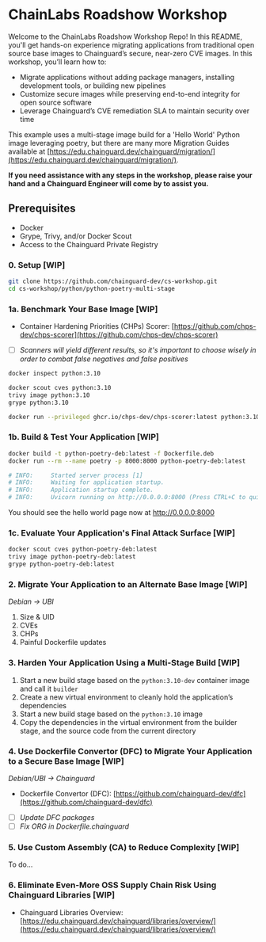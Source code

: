 # ChainLabs Roadshow Workshop

Welcome to the ChainLabs Roadshow Workshop Repo! In this README, you'll get hands-on experience migrating applications from traditional open source base images to Chainguard’s secure, near-zero CVE images. In this workshop, you’ll learn how to:

- Migrate applications without adding package managers, installing development tools, or building new pipelines
- Customize secure images while preserving end-to-end integrity for open source software
- Leverage Chainguard’s CVE remediation SLA to maintain security over time

This example uses a multi-stage image build for a 'Hello World' Python image leveraging poetry, but there are many more Migration Guides available at [https://edu.chainguard.dev/chainguard/migration/](https://edu.chainguard.dev/chainguard/migration/).

**If you need assistance with any steps in the workshop, please raise your hand and a Chainguard Engineer will come by to assist you.**

## Prerequisites

- Docker
- Grype, Trivy, and/or Docker Scout
- Access to the Chainguard Private Registry

### 0. Setup [WIP]

```sh
git clone https://github.com/chainguard-dev/cs-workshop.git
cd cs-workshop/python/python-poetry-multi-stage
```

### 1a. Benchmark Your Base Image [WIP]

- Container Hardening Priorities (CHPs) Scorer: [https://github.com/chps-dev/chps-scorer](https://github.com/chps-dev/chps-scorer)
- [ ] _Scanners will yield different results, so it's important to choose wisely in order to combat false negatives and false positives_

```sh
docker inspect python:3.10

docker scout cves python:3.10
trivy image python:3.10
grype python:3.10

docker run --privileged ghcr.io/chps-dev/chps-scorer:latest python:3.10
```

### 1b. Build & Test Your Application [WIP]

```sh
docker build -t python-poetry-deb:latest -f Dockerfile.deb
docker run --rm --name poetry -p 8000:8000 python-poetry-deb:latest

# INFO:     Started server process [1]
# INFO:     Waiting for application startup.
# INFO:     Application startup complete.
# INFO:     Uvicorn running on http://0.0.0.0:8000 (Press CTRL+C to quit)
```

You should see the hello world page now at http://0.0.0.0:8000

### 1c. Evaluate Your Application's Final Attack Surface [WIP]

```sh
docker scout cves python-poetry-deb:latest
trivy image python-poetry-deb:latest
grype python-poetry-deb:latest
```

### 2. Migrate Your Application to an Alternate Base Image [WIP]

_Debian -> UBI_

1. Size & UID
2. CVEs
3. CHPs
4. Painful Dockerfile updates

### 3. Harden Your Application Using a Multi-Stage Build [WIP]

1. Start a new build stage based on the `python:3.10-dev` container image and call it `builder`
2. Create a new virtual environment to cleanly hold the application’s dependencies
3. Start a new build stage based on the `python:3.10` image
4. Copy the dependencies in the virtual environment from the builder stage, and the source code from the current directory

### 4. Use Dockerfile Convertor (DFC) to Migrate Your Application to a Secure Base Image [WIP]

_Debian/UBI -> Chainguard_

- Dockerfile Convertor (DFC): [https://github.com/chainguard-dev/dfc](https://github.com/chainguard-dev/dfc)
- [ ] _Update DFC packages_
- [ ] _Fix ORG in Dockerfile.chainguard_

### 5. Use Custom Assembly (CA) to Reduce Complexity [WIP]

To do...

### 6. Eliminate Even-More OSS Supply Chain Risk Using Chainguard Libraries [WIP]

- Chainguard Libraries Overview: [https://edu.chainguard.dev/chainguard/libraries/overview/](https://edu.chainguard.dev/chainguard/libraries/overview/)